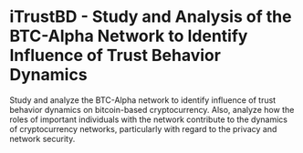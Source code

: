 # iTrustBD - Study and Analysis of the BTC-Alpha Network to Identify Influence of Trust Behavior Dynamics

Study and analyze the BTC-Alpha network to identify influence of trust behavior dynamics on bitcoin-based cryptocurrency. Also, analyze how the roles of important individuals with the network contribute to the dynamics of cryptocurrency networks, particularly with regard to the privacy and network security. 
